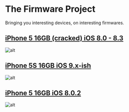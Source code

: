 # The Firmware Project

Bringing you interesting devices, on interesting firmwares.

## [iPhone 5 16GB (cracked) iOS 8.0 - 8.3](https://www.ebay.com/itm/384249557475)
![alt](https://i.ebayimg.com/images/g/rGIAAOSwuxhg26JF/s-l1600.jpg)

## [iPhone 5S 16GB iOS 9.x-ish](https://www.ebay.com/itm/184931675177)
![alt](https://i.ebayimg.com/images/g/zyMAAOSw-s9gsBjO/s-l1600.jpg)

## [iPhone 5 16GB iOS 8.0.2](https://www.ebay.com/itm/144111202903)
![alt](https://i.ebayimg.com/images/g/udEAAOSwM0xg7Hwq/s-l1600.jpg)
